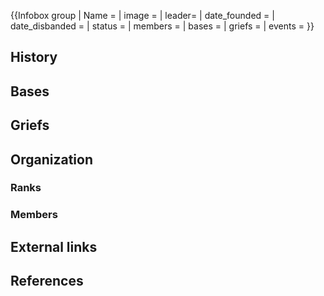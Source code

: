 <!-- Don't forget that this is just a template. You are free to add sections, templates, change the structure, and anything else that fits within the guidelines. -->
{{Infobox group
| Name =
| image =
| leader=
| date_founded =
| date_disbanded =
| status =
| members =
| bases =
| griefs =
| events =
}}
<!-- Brief introduction -->
## History
<!-- Activities of the group -->

## Bases
<!-- Description of the bases built by the group, if any -->

## Griefs
<!-- Description of the bases built by the group, if the group carries out such activities -->

## Organization
<!-- List of notable members. Use Template:List -->
### Ranks
### Members
## External links
<!-- External links related to this group -->

## References
